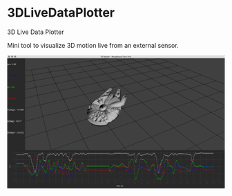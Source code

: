 # 3DLiveDataPlotter
3D Live Data Plotter 


Mini tool to visualize 3D motion live from an external sensor.


![Preview_Image](https://raw.githubusercontent.com/maxxonair/3DLiveDataPlotter/master/rescourcs/img01.png)
